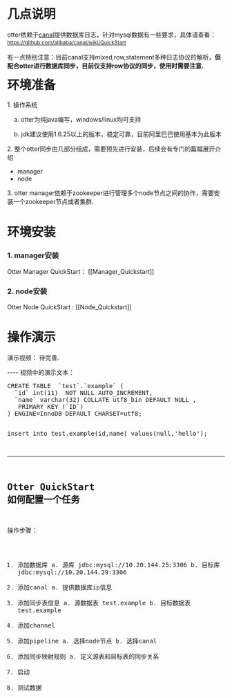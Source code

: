  <div class="blog_content">
    <div style="font-size: 14px;" class="iteye-blog-content-contain">
<h1>几点说明</h1>
<p>     otter依赖于<a href="https://github.com/alibaba/canal">canal</a>提供数据库日志，针对mysql数据有一些要求，具体请查看： <a style="font-size: 12px; line-height: 1.5;" href="https://github.com/alibaba/canal/wiki/QuickStart">https://github.com/alibaba/canal/wiki/QuickStart</a> </p>
<p>     有一点特别注意：目前canal支持mixed,row,statement多种日志协议的解析，<strong>但配合otter进行数据库同步，目前仅支持row协议的同步，使用时需要注意. </strong></p>
<p> </p>
<p><strong style="font-size: 2em; line-height: 1.5em;">环境准备</strong></p>
<p>1.  操作系统</p>
<p>&nbsp;&nbsp;&nbsp;     a.  otter为纯java编写，windows/linux均可支持</p>
<p>&nbsp;&nbsp;&nbsp;     b. jdk建议使用1.6.25以上的版本，稳定可靠，目前阿里巴巴使用基本为此版本</p>
<p> </p>
<p>2.  整个otter同步由几部分组成，需要预先进行安装，后续会有专门的篇幅展开介绍</p>
<ul>
<li>manager </li>
<li>node</li>
</ul>
<p>3.  otter manager依赖于zookeeper进行管理多个node节点之间的协作，需要安装一个zookeeper节点或者集群. </p>
<p> </p>
<h1>环境安装</h1>
<h3>1.  manager安装</h3>
<p>      Otter Manager QuickStart： [[Manager_Quickstart]]
<p> </p>
<h3>2.  node安装</h3>
<p>      Otter Node QuickStart : [[Node_Quickstart]]
<p> </p>
<h1>操作演示</h1>
<p>     演示视频： 待完善.  </p>
----
视频中的演示文本：
<pre>
CREATE TABLE  `test`.`example` (
  `id` int(11)  NOT NULL AUTO_INCREMENT,
  `name` varchar(32) COLLATE utf8_bin DEFAULT NULL ,
   PRIMARY KEY (`ID`)
) ENGINE=InnoDB DEFAULT CHARSET=utf8;

insert into test.example(id,name) values(null,'hello');

-----
Otter QuickStart 如何配置一个任务
-----
操作步骤：
1.  添加数据库
    a.  源库 jdbc:mysql://10.20.144.25:3306
    b.  目标库 jdbc:mysql://10.20.144.29:3306
2.  添加canal
    a.  提供数据库ip信息 
3.  添加同步表信息
    a.  源数据表 test.example
    b.  目标数据表 test.example
4.  添加channel
5.  添加pipeline
    a.  选择node节点
    b.  选择canal
6.  添加同步映射规则
    a.  定义源表和目标表的同步关系
7.  启动
8.  测试数据 
</pre>
</div>
  </div>
</div>